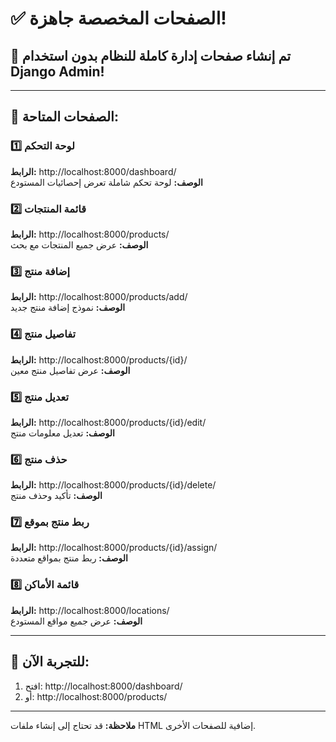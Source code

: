 # ✅ الصفحات المخصصة جاهزة!

## 🎉 تم إنشاء صفحات إدارة كاملة للنظام بدون استخدام Django Admin!

---

## 📄 الصفحات المتاحة:

### 1️⃣ لوحة التحكم
**الرابط:** http://localhost:8000/dashboard/  
**الوصف:** لوحة تحكم شاملة تعرض إحصائيات المستودع

### 2️⃣ قائمة المنتجات
**الرابط:** http://localhost:8000/products/  
**الوصف:** عرض جميع المنتجات مع بحث

### 3️⃣ إضافة منتج
**الرابط:** http://localhost:8000/products/add/  
**الوصف:** نموذج إضافة منتج جديد

### 4️⃣ تفاصيل منتج
**الرابط:** http://localhost:8000/products/{id}/  
**الوصف:** عرض تفاصيل منتج معين

### 5️⃣ تعديل منتج
**الرابط:** http://localhost:8000/products/{id}/edit/  
**الوصف:** تعديل معلومات منتج

### 6️⃣ حذف منتج
**الرابط:** http://localhost:8000/products/{id}/delete/  
**الوصف:** تأكيد وحذف منتج

### 7️⃣ ربط منتج بموقع
**الرابط:** http://localhost:8000/products/{id}/assign/  
**الوصف:** ربط منتج بمواقع متعددة

### 8️⃣ قائمة الأماكن
**الرابط:** http://localhost:8000/locations/  
**الوصف:** عرض جميع مواقع المستودع

---

## 🚀 للتجربة الآن:

1. افتح: http://localhost:8000/dashboard/
2. أو: http://localhost:8000/products/

---

**ملاحظة:** قد تحتاج إلى إنشاء ملفات HTML إضافية للصفحات الأخرى.

